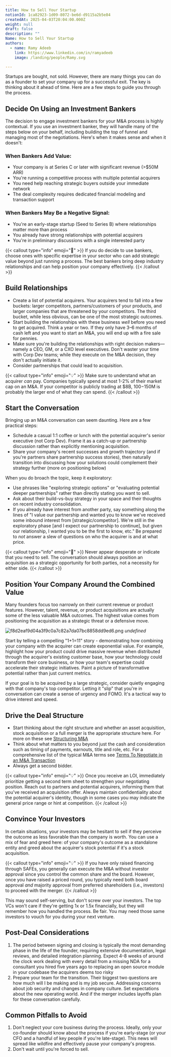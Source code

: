 ```yaml
---
title: How to Sell Your Startup
notionId: 1ca82923-1d09-8072-be6d-d9115a2b5e84
createdAt: 2025-04-03T20:04:00.000Z
weight: null
draft: false
description: ""
Name: How to Sell Your Startup
authors:
  - name: Ramy Adeeb
    link: https://www.linkedin.com/in/ramyadeeb
    image: /landing/people/Ramy.svg

---
```



Startups are bought, not sold. However, there are many things you can do as a founder to set your company up for a successful exit. The key is thinking about it ahead of time. Here are a few steps to guide you through the process.


## Decide On Using an Investment Bankers


The decision to engage investment bankers for your M&A process is highly contextual. If you use an investment banker, they will handle many of the steps below on your behalf, including building the top of funnel and managing most of the negotiations. Here's when it makes sense and when it doesn't:


### When Bankers Add Value:

- Your company is at Series C or later with significant revenue (>$50M ARR)
- You're running a competitive process with multiple potential acquirers
- You need help reaching strategic buyers outside your immediate network
- The deal complexity requires dedicated financial modeling and transaction support

### When Bankers May Be a Negative Signal:

- You're an early-stage startup (Seed to Series B) where relationships matter more than process
- You already have strong relationships with potential acquirers
- You're in preliminary discussions with a single interested party

{{< callout type="info" emoji="📄" >}}
If you do decide to use bankers, choose ones with specific expertise in your sector who can add strategic value beyond just running a process. The best bankers bring deep industry relationships and can help position your company effectively.
{{< /callout >}}


## Build Relationships

- Create a list of potential acquirers. Your acquirers tend to fall into a few buckets: larger competitors, partners/customers of your products, and larger companies that are threatened by your competitors. The third bucket, while less obvious, can be one of the most strategic outcomes.
- Start building the relationships with these business _well_ before you need to get acquired. Think a year or two. If they only have 3–6 months of cash left and you want to start an M&A, you will end up with a fire sale for pennies.
- Make sure you're building the relationships with right decision makers—namely a CEO, GM, or a CXO level executives.  Don't waster your time with Corp Dev teams; while they execute on the M&A decision, they don't actually initiate it.
- Consider partnerships that could lead to acquisition.

{{< callout type="info" emoji="💡" >}}
Make sure to understand what an acquirer _can_ pay. Companies typically spend at most 1-2% of their market cap on an M&A. If your competitor is publicly trading at $8B, $100-$150M is probably the larger end of what they can spend.
{{< /callout >}}


## Start the Conversation


Bringing up an M&A conversation can seem daunting. Here are a few practical steps:

- Schedule a casual 1:1 coffee or lunch with the potential acquirer's senior executive (not Corp Dev). Frame it as a catch-up or partnership discussion rather than explicitly mentioning acquisition.
- Share your company's recent successes and growth trajectory (and if you're partners share partnership success stories), then naturally transition into discussing how your solutions could complement their strategy further (more on positioning below)

When you do broach the topic, keep it exploratory:

- Use phrases like "exploring strategic options" or "evaluating potential deeper partnerships" rather than directly stating you want to sell.
- Ask about their build-vs-buy strategy in your space and their thoughts on recent industry consolidation.
- If you already have interest from another party, say something along the lines of "I value our partnership and wanted you to know we've received some inbound interest from [strategic/competitor]. We're still in the exploratory phase [and I expect our partnership to continue], but given our relationship, I wanted you to be the first to know, etc." Be prepared to _not_ answer a slew of questions on who the acquirer is and at what price.

{{< callout type="info" emoji="📄" >}}
Never appear desperate or indicate that you need to sell. The conversation should always position an acquisition as a strategic opportunity for both parties, not a necessity for either side.
{{< /callout >}}


## Position Your Company Around the Combined Value


Many founders focus too narrowly on their current revenue or product features. However, talent, revenue, or product acquisitions are actually some of the less valuable M&A outcomes. The highest value comes from positioning the acquisition as a strategic threat or a defensive move.


![f8d2eaf9d04a3f9c0a7c82a7da07bc8858dd9ed6.png](/notion_assets/f8d2eaf9d04a3f9c0a7c82a7da07bc8858dd9ed6.png) *undefined*


Start by telling a compelling "1+1=11" story - demonstrating how combining your company with the acquirer can create exponential value. For example, highlight how your product could drive massive revenue when distributed through the acquirer's existing customer base, how your technology could transform their core business, or how your team's expertise could accelerate their strategic initiatives. Paint a picture of transformative potential rather than just current metrics.


If your goal is to be acquired by a large strategic, consider quietly engaging with that company's top competitor. Letting it "slip" that you're in conversation can create a sense of urgency and FOMO. It's a tactical way to drive interest and speed.


## Drive the Deal Structure

- Start thinking about the right structure and whether an asset acquisition, stock acquisition or a full merger is the appropriate structure here. For more on these see [Structuring M&A](https://1984.vc/docs/founders-handbook/mergers-and-acquisitions/structuring/)
- Think about what matters to you beyond just the cash and consideration such as timing of payments, earnouts, title and role, etc. For a comprehensive list of the typical M&A terms see [Terms To Negotiate in an M&A Transaction](https://1984.vc/docs/founders-handbook/mergers-and-acquisitions/terms/)
- Always get a second bidder.

{{< callout type="info" emoji="💡" >}}
Once you receive an LOI, immediately prioritize getting a second term sheet to strengthen your negotiating position. Reach out to partners and potential acquirers, informing them that you've received an acquisition offer. Always maintain confidentiality about the potential acquirer's identity, though in some cases you may indicate the general price range or hint at competition.
{{< /callout >}}


## Convince Your Investors


In certain situations, your investors may be hesitant to sell if they perceive the outcome as less favorable than the company is worth. You can use a mix of fear and greed here:  of your company's outcome as a standalone entity and greed about the acquirer's stock potential if it's a stock acquisition.


{{< callout type="info" emoji="💡" >}}
If you have only raised financing through SAFEs, you generally can execute the M&A without investor approval since you control the common share and the board. However, once you have raised a priced round, you typically need both board approval _and_ majority approval from preferred shareholders (i.e., investors) to proceed with the merger.
{{< /callout >}}


This may sound self-serving, but don't screw over your investors. The top VCs won't care if they're getting 1x or 1.5x financially, but they will remember how you handled the process. Be fair.  You may need those same investors to vouch for you during your next venture. 


## Post-Deal Considerations

1. The period between signing and closing is typically the most demanding phase in the life of the founder, requiring extensive documentation, legal reviews, and detailed integration planning. Expect 4-8 weeks of around the clock work dealing with every detail from a missing NDA for a consultant you hired five years ago to replacing an open source module in your codebase the acquirers deems too risky
2. Prepare your team for the transition. Their biggest two questions are how much will I be making and is my job secure. Addressing concerns about job security and changes in company culture. Set expectations about the new operating world. And if the merger includes layoffs plan for these conversation carefully.

## Common Pitfalls to Avoid

1. Don't neglect your core business during the process. Ideally, only your co-founder should know about the process if you're early-stage (or your CFO and a handful of key people if you're late-stage). This news will spread like wildfire and effectively pause your company's progress.
2. Don't wait until you're forced to sell.
